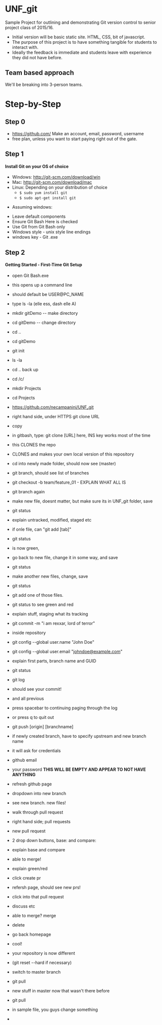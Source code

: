 # UNF_git
Sample Project for outlining and demonstrating Git version control to senior project class of 2015/16.

- Initial version will be basic static site. HTML, CSS, bit of javascript.
- The purpose of this project is to have something tangible for students to interact with.
- Ideally the feedback is immediate and students leave with experience they did not have before.

## Team based approach
We'll be breaking into 3-person teams.

# Step-by-Step

## Step 0

- https://github.com/ Make an account, email, password, username
- free plan, unless you want to start paying right out of the gate. 

## Step 1 

#### Install Git on your OS of choice
- Windows: http://git-scm.com/download/win
- Mac: http://git-scm.com/download/mac
- Linux: Depending on your distribution of choice
	* `
	$ sudo yum install git
	`
	* `
	$ sudo apt-get install git
	`

* Assuming windows:
- Leave default components 
- Ensure Git Bash Here is checked
- Use Git from Git Bash only
- Windows style - unix style line endings
- windows key - Git .exe


## Step 2

#### Getting Started - First-Time Git Setup

- open Git Bash.exe
- this opens up a command line
- should default be USER@PC_NAME
- type ls -la (elle ess, dash elle A)
- mkdir gitDemo -- make directory
- cd gitDemo -- change directory
- cd ..
- cd gitDemo
- git init
- ls -la
- cd .. back up
- cd /c/
- mkdir Projects
- cd Projects
- https://github.com/necampanini/UNF_git

- right hand side, under HTTPS git clone URL
- copy
- in gitbash, type: git clone [URL] here, INS key works most of the time
- this CLONES the repo
- CLONES and makes your own local version of this repository
- cd into newly made folder, should now see (master)
- git branch, should see list of branches
- git checkout -b team/feature_01 - EXPLAIN WHAT ALL IS
- git branch again
- make new file, doesnt matter, but make sure its in UNF_git folder, save
- git status
- explain untracked, modified, staged etc
- if onle file, can "git add [tab]"
- git status
- is now green, 

- go back to new file, change it in some way, and save
- git status

- make another new files, change, save
- git status

- git add one of those files.
- git status to see green and red

- explain stuff, staging what its tracking
- git commit -m "i am rexxar, lord of terror"

- inside repository
- git config --global user.name "John Doe"
- git config --global user.email "johndoe@example.com"

- explain first parts, branch name and GUID

- git status
- git log

- should see your commit! 
- and all previous 

- press spacebar to continuing paging through the log
- or press q to quit out

- git push [origin] [branchname]
- if newly created branch, have to specify upstream and new branch name

- it will ask for credentials
- github email
- your password **THIS WILL BE EMPTY AND APPEAR TO NOT HAVE ANYTHING**

- refresh github page
- dropdown into new branch

- see new branch. new files!

- walk through pull request
- right hand side; pull requests
- new pull request
- 2 drop down buttons, base: and compare:
- explain base and compare
- able to merge!

- explain green/red
- click create pr

- refersh page, should see new prs!
- click into that pull request

- discuss etc
- able to merge? merge
- delete

- go back homepage
- cool!

- your repository is now different
- (git reset --hard if necessary)

- switch to master branch
- git pull

- new stuff in master now that wasn't there before
- git pull

- in sample file, you guys change something
- 



